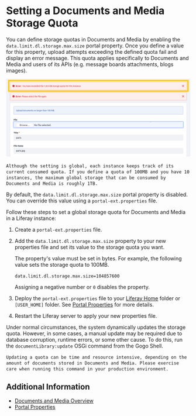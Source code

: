 # Setting a Documents and Media Storage Quota

You can define storage quotas in Documents and Media by enabling the `data.limit.dl.storage.max.size` portal property. Once you define a value for this property, upload attempts exceeding the defined quota fail and display an error message. This quota applies specifically to Documents and Media and users of its APIs (e.g. message boards attachments, blogs images).

![Upload attempts that would exceed the limit fail and display an error message.](./setting-a-global-storage-quota-for-documents-and-media/images/01.png)

```{important}
Although the setting is global, each instance keeps track of its current consumed quota. If you define a quota of 100MB and you have 10 instances, the maximum global storage that can be consumed by Documents and Media is roughly 1TB.
```

By default, the `data.limit.dl.storage.max.size` portal property is disabled. You can override this value using a `portal-ext.properties` file.

Follow these steps to set a global storage quota for Documents and Media in a Liferay instance:

1. Create a `portal-ext.properties` file. 

1. Add the `data.limit.dl.storage.max.size` property to your new properties file and set its value to the storage quota you want.

   The property's value must be set in bytes. For example, the following value sets the storage quota to 100MB.

   ```properties
   data.limit.dl.storage.max.size=104857600
   ```

   Assigning a negative number or `0` disables the property.

1. Deploy the `portal-ext.properties` file to your [Liferay Home](../../../installation-and-upgrades/reference/liferay-home.md) folder or `[USER_HOME]` folder. See [Portal Properties](../../../installation-and-upgrades/reference/portal-properties.md) for more details.

1. Restart the Liferay server to apply your new properties file.

Under normal circumstances, the system dynamically updates the storage quota. However, in some cases, a manual update may be required due to database corruption, runtime errors, or some other cause. To do this, run the `documentLibrary:update` OSGi command from the Gogo Shell.

```{warning}
Updating a quota can be time and resource intensive, depending on the amount of documents stored in Documents and Media. Please exercise care when running this command in your production environment.
```

## Additional Information

* [Documents and Media Overview](../documents-and-media-overview.md)
* [Portal Properties](../../../installation-and-upgrades/reference/portal-properties.md)
